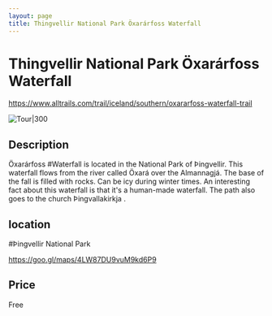 ```yaml
---
layout: page
title: Thingvellir National Park Öxarárfoss Waterfall
---
```


# Thingvellir National Park Öxarárfoss Waterfall

https://www.alltrails.com/trail/iceland/southern/oxararfoss-waterfall-trail

![Tour|300](https://guidetoiceland.imgix.net/331988/x/0/gullfoss?auto=format%2Ccompress&crop=faces%2Cedges%2Ccenter&bg=%23fff&fit=crop&q=35&h=926&dpr=1)

## Description

Öxarárfoss #Waterfall is located in the National Park of Þingvellir. This waterfall flows from the river called Öxará over the Almannagjá. The base of the fall is filled with rocks. Can be icy during winter times. An interesting fact about this waterfall is that it's a human-made waterfall. The path also goes to the church Þingvallakirkja .

## location

\#Þingvellir National Park

https://goo.gl/maps/4LW87DU9vuM9kd6P9

## Price

Free
